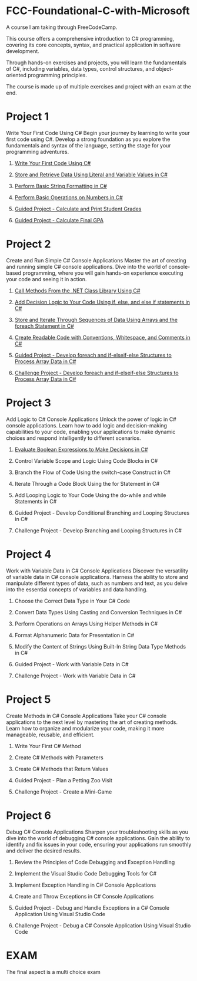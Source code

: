 # FCC-Foundational-C-with-Microsoft
A course I am taking through FreeCodeCamp. 

This course offers a comprehensive introduction to C# programming, covering its core concepts, syntax, and practical application in software development.

Through hands-on exercises and projects, you will learn the fundamentals of C#, including variables, data types, control structures, and object-oriented programming principles.

The course is made up of multiple exercises and project with an exam at the end.

# Project 1
Write Your First Code Using C#
Begin your journey by learning to write your first code using C#. Develop a strong foundation as you explore the fundamentals and syntax of the language, setting the stage for your programming adventures.


1. [Write Your First Code Using C#](https://github.com/Wxrren/FCC-Foundational-C-with-Microsoft/blob/main/Write%20Your%20First%20Code%20Using%20C%23/Exercise%201%20Write%20Your%20First%20C%23%20Code.cs)

2. [Store and Retrieve Data Using Literal and Variable Values in C#](https://www.freecodecamp.org/learn/foundational-c-sharp-with-microsoft/)

3. [Perform Basic String Formatting in C#](https://github.com/Wxrren/FCC-Foundational-C-with-Microsoft/blob/main/Write%20Your%20First%20Code%20Using%20C%23/Exercise%203.cs)

4. [Perform Basic Operations on Numbers in C#](https://github.com/Wxrren/FCC-Foundational-C-with-Microsoft/blob/main/Write%20Your%20First%20Code%20Using%20C%23/Exercise%204.cs)

5. [Guided Project - Calculate and Print Student Grades](https://github.com/Wxrren/FCC-Foundational-C-with-Microsoft/blob/main/Write%20Your%20First%20Code%20Using%20C%23/Exercise5.cs)

6. [Guided Project - Calculate Final GPA](https://github.com/Wxrren/FCC-Foundational-C-with-Microsoft/blob/main/Write%20Your%20First%20Code%20Using%20C%23/Exercise%206.cs)


# Project 2
Create and Run Simple C# Console Applications
Master the art of creating and running simple C# console applications. Dive into the world of console-based programming, where you will gain hands-on experience executing your code and seeing it in action.

1. [Call Methods From the .NET Class Library Using C#](https://github.com/Wxrren/FCC-Foundational-C-with-Microsoft/blob/main/Create%20and%20Run%20Simple%20C%23%20Console%20Applications/Call%20Methods%20From%20the%20.NET%20Class%20Library%20Using%20C%23.cs)

2. [Add Decision Logic to Your Code Using if, else, and else if statements in C#](https://github.com/Wxrren/FCC-Foundational-C-with-Microsoft/blob/main/Create%20and%20Run%20Simple%20C%23%20Console%20Applications/Add%20Decision%20Logic%20to%20Your%20Code%20Using%20if%2C%20else%2C%20and%20else%20if%20statements%20in%20C%23.cs)

3. [Store and Iterate Through Sequences of Data Using Arrays and the foreach Statement in C#](https://github.com/Wxrren/FCC-Foundational-C-with-Microsoft/blob/main/Create%20and%20Run%20Simple%20C%23%20Console%20Applications/Data%20Arrays%20%26%20foreach.cs)

4. [Create Readable Code with Conventions, Whitespace, and Comments in C#](https://github.com/Wxrren/FCC-Foundational-C-with-Microsoft/blob/main/Create%20and%20Run%20Simple%20C%23%20Console%20Applications/Code%20Conventions.cs)

5. [Guided Project - Develop foreach and if-elseif-else Structures to Process Array Data in C#](https://github.com/Wxrren/FCC-Foundational-C-with-Microsoft/blob/main/Create%20and%20Run%20Simple%20C%23%20Console%20Applications/Develop%20foreach%20and%20if-elseif-else%20Structures%20to%20Process%20Array%20Data%20in%20C%23.cs)

6. [Challenge Project - Develop foreach and if-elseif-else Structures to Process Array Data in C#](https://github.com/Wxrren/FCC-Foundational-C-with-Microsoft/blob/main/Create%20and%20Run%20Simple%20C%23%20Console%20Applications/Challenge%20project.cs)


# Project 3
Add Logic to C# Console Applications
Unlock the power of logic in C# console applications. Learn how to add logic and decision-making capabilities to your code, enabling your applications to make dynamic choices and respond intelligently to different scenarios.

1. [Evaluate Boolean Expressions to Make Decisions in C#](https://github.com/Wxrren/FCC-Foundational-C-with-Microsoft/blob/main/Add%20Logic%20to%20C%23%20Console%20Applications/Exercise%201.cs)

2. Control Variable Scope and Logic Using Code Blocks in C#

3. Branch the Flow of Code Using the switch-case Construct in C#

4. Iterate Through a Code Block Using the for Statement in C#

5. Add Looping Logic to Your Code Using the do-while and while Statements in C#

7. Guided Project - Develop Conditional Branching and Looping Structures in C#

8. Challenge Project - Develop Branching and Looping Structures in C#

# Project 4

Work with Variable Data in C# Console Applications
Discover the versatility of variable data in C# console applications. Harness the ability to store and manipulate different types of data, such as numbers and text, as you delve into the essential concepts of variables and data handling.

1. Choose the Correct Data Type in Your C# Code

2. Convert Data Types Using Casting and Conversion Techniques in C#

3. Perform Operations on Arrays Using Helper Methods in C#

4. Format Alphanumeric Data for Presentation in C#

5. Modify the Content of Strings Using Built-In String Data Type Methods in C#

6. Guided Project - Work with Variable Data in C#

7. Challenge Project - Work with Variable Data in C#

# Project 5

Create Methods in C# Console Applications
Take your C# console applications to the next level by mastering the art of creating methods. Learn how to organize and modularize your code, making it more manageable, reusable, and efficient.

1. Write Your First C# Method

2. Create C# Methods with Parameters

3. Create C# Methods that Return Values

4. Guided Project - Plan a Petting Zoo Visit

5. Challenge Project - Create a Mini-Game

# Project 6

Debug C# Console Applications
Sharpen your troubleshooting skills as you dive into the world of debugging C# console applications. Gain the ability to identify and fix issues in your code, ensuring your applications run smoothly and deliver the desired results.

1. Review the Principles of Code Debugging and Exception Handling

2. Implement the Visual Studio Code Debugging Tools for C#

3. Implement Exception Handling in C# Console Applications

4. Create and Throw Exceptions in C# Console Applications

5. Guided Project - Debug and Handle Exceptions in a C# Console Application Using Visual Studio Code

6. Challenge Project - Debug a C# Console Application Using Visual Studio Code


# EXAM

The final aspect is a multi choice exam
